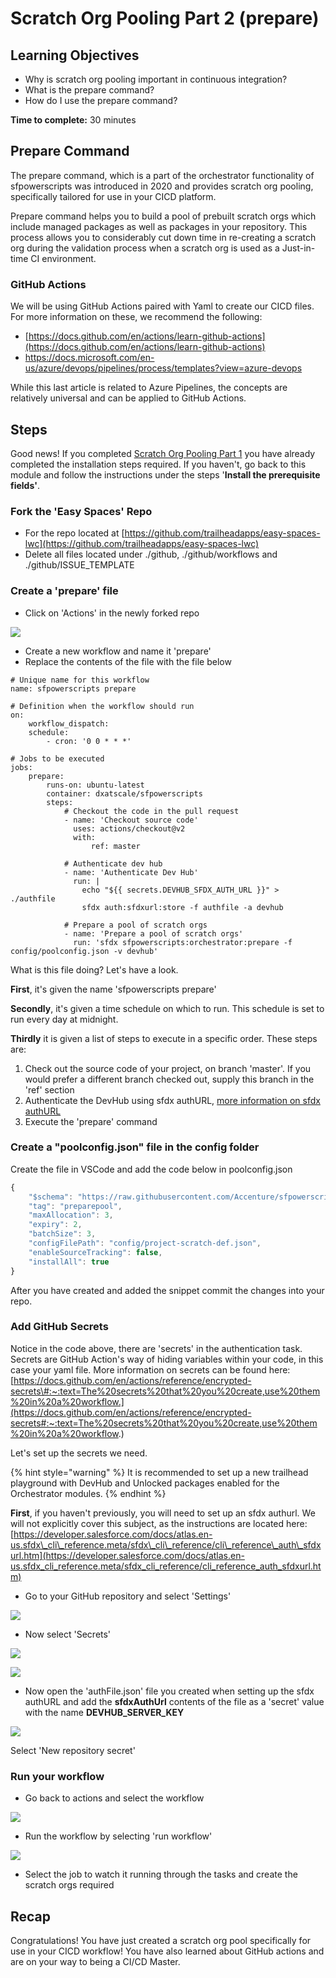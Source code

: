 # Scratch Org Pooling Part 2 \(prepare\)

## **Learning Objectives**

* Why is scratch org pooling important in continuous integration? 
* What is the prepare command? 
* How do I use the prepare command? 

**Time to complete:** 30 minutes

## Prepare Command

The prepare command, which is a part of the orchestrator functionality of sfpowerscripts was introduced in 2020 and provides scratch org pooling, specifically tailored for use in your CICD platform.

Prepare command helps you to build a pool of prebuilt scratch orgs which include managed packages as well as packages in your repository. This process allows you to considerably cut down time in re-creating a scratch org during the validation process when a scratch org is used as a Just-in-time CI environment.

### GitHub Actions

We will be using GitHub Actions paired with Yaml to create our CICD files. For more information on these, we recommend the following:

* [https://docs.github.com/en/actions/learn-github-actions](https://docs.github.com/en/actions/learn-github-actions) 
* [https://docs.microsoft.com/en-us/azure/devops/pipelines/process/templates?view=azure-devops ](https://docs.microsoft.com/en-us/azure/devops/pipelines/yaml-schema?view=azure-devops&tabs=schema%2Cparameter-schema)

While this last article is related to Azure Pipelines, the concepts are relatively universal and can be applied to GitHub Actions.

## Steps

Good news! If you completed [Scratch Org Pooling Part 1](scratch-org-pooling.md) you have already completed the installation steps required. If you haven't, go back to this module and follow the instructions under the steps '**Install the prerequisite fields'**.

### Fork the 'Easy Spaces' Repo

* For the repo located at [https://github.com/trailheadapps/easy-spaces-lwc](https://github.com/trailheadapps/easy-spaces-lwc)
* Delete all files located under ./github, ./github/workflows and ./github/ISSUE\_TEMPLATE 

### Create a 'prepare' file

* Click on 'Actions' in the newly forked repo

![](../.gitbook/assets/image%20%2843%29.png)

* Create a new workflow and name it 'prepare'
* Replace the contents of the file with the file below 

```text
# Unique name for this workflow
name: sfpowerscripts prepare

# Definition when the workflow should run
on:
    workflow_dispatch:
    schedule:
        - cron: '0 0 * * *'

# Jobs to be executed
jobs:
    prepare:
        runs-on: ubuntu-latest
        container: dxatscale/sfpowerscripts
        steps:
            # Checkout the code in the pull request
            - name: 'Checkout source code'
              uses: actions/checkout@v2
              with:
                  ref: master

            # Authenticate dev hub
            - name: 'Authenticate Dev Hub'
              run: |
                echo "${{ secrets.DEVHUB_SFDX_AUTH_URL }}" > ./authfile
                sfdx auth:sfdxurl:store -f authfile -a devhub

            # Prepare a pool of scratch orgs
            - name: 'Prepare a pool of scratch orgs'
              run: 'sfdx sfpowerscripts:orchestrator:prepare -f config/poolconfig.json -v devhub'

```

What is this file doing? Let's have a look.

**First**, it's given the name 'sfpowerscripts prepare'

**Secondly**, it's given a time schedule on which to run. This schedule is set to run every day at midnight.

**Thirdly** it is given a list of steps to execute in a specific order. These steps are:

1. Check out the source code of your project, on branch 'master'. If you would prefer a different branch checked out, supply this branch in the 'ref' section
2. Authenticate the DevHub using sfdx authURL, [more information on sfdx authURL](https://developer.salesforce.com/docs/atlas.en-us.sfdx_cli_reference.meta/sfdx_cli_reference/cli_reference_auth_sfdxurl.htm)
3. Execute the 'prepare' command 

### Create a "poolconfig.json" file in the config folder

Create the file in VSCode and add the code below in poolconfig.json

```javascript
{
    "$schema": "https://raw.githubusercontent.com/Accenture/sfpowerscripts/develop/packages/sfpowerscripts-cli/resources/schemas/pooldefinition.schema.json",
    "tag": "preparepool",
    "maxAllocation": 3,
    "expiry": 2,
    "batchSize": 3,
    "configFilePath": "config/project-scratch-def.json",
    "enableSourceTracking": false,
    "installAll": true
}
```

After you have created and added the snippet commit the changes into your repo.

### Add GitHub Secrets

Notice in the code above, there are 'secrets' in the authentication task. Secrets are GitHub Action's way of hiding variables within your code, in this case your yaml file. More information on secrets can be found here: [https://docs.github.com/en/actions/reference/encrypted-secrets\#:~:text=The%20secrets%20that%20you%20create,use%20them%20in%20a%20workflow.](https://docs.github.com/en/actions/reference/encrypted-secrets#:~:text=The%20secrets%20that%20you%20create,use%20them%20in%20a%20workflow.)

Let's set up the secrets we need.

{% hint style="warning" %}
It is recommended to set up a new trailhead playground with DevHub and Unlocked packages enabled for the Orchestrator modules.
{% endhint %}

**First**, if you haven't previously, you will need to set up an sfdx authurl. We will not explicitly cover this subject, as the instructions are located here: [https://developer.salesforce.com/docs/atlas.en-us.sfdx\_cli\_reference.meta/sfdx\_cli\_reference/cli\_reference\_auth\_sfdxurl.htm](https://developer.salesforce.com/docs/atlas.en-us.sfdx_cli_reference.meta/sfdx_cli_reference/cli_reference_auth_sfdxurl.htm) 

* Go to your GitHub repository and select 'Settings' 

![](../.gitbook/assets/image%20%2838%29.png)

* Now select 'Secrets' 

![](../.gitbook/assets/image%20%2837%29.png)

![](../.gitbook/assets/image%20%2834%29%20%282%29.png)

* Now open the 'authFile.json' file you created when setting up the sfdx authURL and add the **sfdxAuthUrl** contents of the file as a 'secret' value with the name **DEVHUB\_SERVER\_KEY** 

![](../.gitbook/assets/screen-shot-2021-08-25-at-9.48.16-am.png)

Select 'New repository secret' 

### Run your workflow

* Go back to actions and select the workflow 

![](../.gitbook/assets/image%20%2841%29.png)

* Run the workflow by selecting 'run workflow' 

![](../.gitbook/assets/image%20%2842%29.png)

* Select the job to watch it running through the tasks and create the scratch orgs required

## Recap

Congratulations! You have just created a scratch org pool specifically for use in your CICD workflow! You have also learned about GitHub actions and are on your way to being a CI/CD Master.

